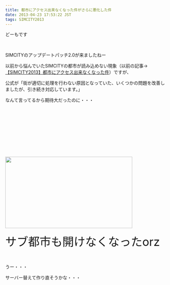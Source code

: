 ```yaml
---
title: 都市にアクセス出来なくなった件がさらに悪化した件
date: 2013-04-23 17:53:22 JST
tags: SIMCITY2013
---
```

<p>どーもです</p>
<p>&nbsp;</p>
<p>SIMCITYのアップデートパッチ2.0が来ましたねー</p>
<p>以前から悩んでいたSIMCITYの都市が読み込めない現象（以前の記事→<a href="http://tosainu.wktk.so/view/260">【SIMCITY2013】都市にアクセス出来なくなった件</a>）ですが、</p>
<p>公式が「街が適切に処理を行わない原因となっていた、いくつかの問題を改善しましたが、引き続き対応しています。」</p>
<p>なんて言ってるから期待大だったのに・・・</p>
<p>&nbsp;</p>
<p>&nbsp;</p>
<p>&nbsp;</p>
<p>&nbsp;</p>
<p>&nbsp;</p>
<p><img src="https://lh5.googleusercontent.com/-gAGJ8tLE3rU/UXZKTPSGFSI/AAAAAAAAB_A/djkMvgHflsE/s400/SimCity%25202013-04-23%252017-45-13-97.png" height="225" width="400" /></p>
<p><span style="font-size:36px;">サブ都市も開けなくなったorz</span></p>
<p>&nbsp;</p>
<p>うー・・・</p>
<p>サーバー替えて作り直そうかな・・・</p>
